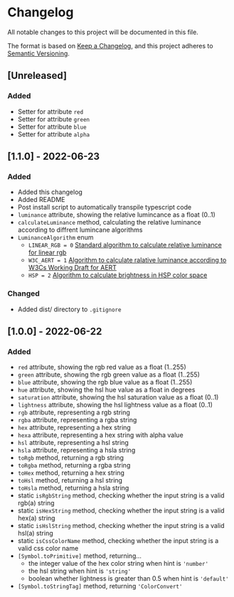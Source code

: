# Changelog
All notable changes to this project will be documented in this file.

The format is based on [Keep a Changelog](https://keepachangelog.com/en/1.0.0/),
and this project adheres to [Semantic Versioning](https://semver.org/spec/v2.0.0.html).

## [Unreleased]
### Added
- Setter for attribute `red`
- Setter for attribute `green`
- Setter for attribute `blue`
- Setter for attribute `alpha`

## [1.1.0] - 2022-06-23
### Added
- Added this changelog
- Added README
- Post install script to automatically transpile typescript code
- `luminance` attribute, showing the relative lumincance as a float (0..1)
- `calculateLuminance` method, calculating the relative luminance according to diffrent lumincane algorithms
- `LuminanceAlgorithm` enum
  - `LINEAR_RGB = 0` [Standard algorithm to calculate relative luminance for linear rgb](https://en.wikipedia.org/wiki/Relative_luminance#Relative_luminance_and_%22gamma_encoded%22_colorspaces)
  - `W3C_AERT = 1` [Algorithm to calculate ralative luminance according to W3Cs Working Draft for AERT](https://www.w3.org/TR/AERT/#color-contrast)
  - `HSP = 2` [Algorithm to calculate brightness in HSP color space](https://alienryderflex.com/hsp.html)

### Changed
- Added dist/ directory to `.gitignore`

## [1.0.0] - 2022-06-22
### Added
- `red` attribute, showing the rgb red value as a float (1..255)
- `green` attribute, showing the rgb green value as a float (1..255)
- `blue` attribute, showing the rgb blue value as a float (1..255)
- `hue` attribute, showing the hsl hue value as a float in degrees
- `saturation` attribute, showing the hsl saturation value as a float (0..1)
- `lightness` attribute, showing the hsl lightness value as a float (0..1)
- `rgb` attribute, representing a rgb string
- `rgba` attribute, representing a rgba string
- `hex` attribute, representing a hex string
- `hexa` attribute, representing a hex string with alpha value
- `hsl` attribute, representing a hsl string
- `hsla` attribute, representing a hsla string
- `toRgb` method, returning a rgb string
- `toRgba` method, returning a rgba string
- `toHex` method, returning a hex string
- `toHsl` method, returning a hsl string
- `toHsla` method, returning a hsla string
- static `isRgbString` method, checking whether the input string is a valid rgb(a) string
- static `isHexString` method, checking whether the input string is a valid hex(a) string
- static `isHslString` method, checking whether the input string is a valid hsl(a) string
- static `isCssColorName` method, checking whether the input string is a valid css color name
- `[Symbol.toPrimitive]` method, returning…
  - the integer value of the hex color string when hint is `'number'`
  - the hsl string when hint is `'string'`
  - boolean whether lightness is greater than 0.5 when hint is `'default'`
- `[Symbol.toStringTag]` method, returning `'ColorConvert'`

